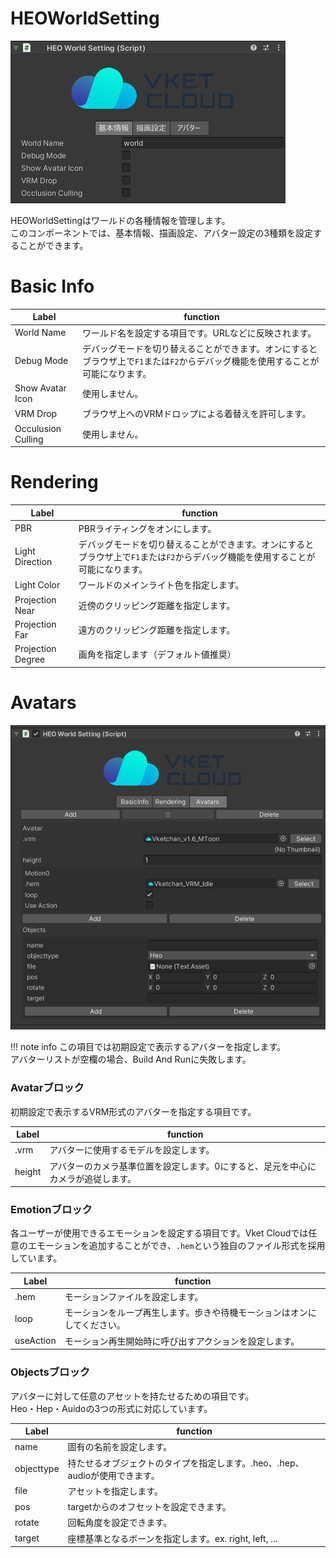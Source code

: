 
# HEOWorldSetting
![HEOWorldSetting](img/HEOWorldSetting.jpg)

HEOWorldSettingはワールドの各種情報を管理します。<br>
このコンポーネントでは、基本情報、描画設定、アバター設定の3種類を設定することができます。

# Basic Info
|  Label |  function  |
| ----   | ---- |
|  World Name |  ワールド名を設定する項目です。URLなどに反映されます。|
|  Debug Mode  |  デバッグモードを切り替えることができます。オンにするとブラウザ上で`F1`または`F2`からデバッグ機能を使用することが可能になります。|
|  Show Avatar Icon  |  使用しません。  |
|  VRM Drop  |  ブラウザ上へのVRMドロップによる着替えを許可します。 |
|  Occulusion Culling  | 使用しません。  |

# Rendering
|  Label |  function  |
| ----   | ---- |
|  PBR |  PBRライティングをオンにします。|
|  Light Direction  |  デバッグモードを切り替えることができます。オンにするとブラウザ上で`F1`または`F2`からデバッグ機能を使用することが可能になります。|
|  Light Color  |  ワールドのメインライト色を指定します。|
|  Projection Near  |  近傍のクリッピング距離を指定します。 |
|  Projection Far  | 遠方のクリッピング距離を指定します。  |
|  Projection Degree  | 画角を指定します（デフォルト値推奨） |

# Avatars
![Avatars](img/Avatars.jpg)

!!! note info 
    この項目では初期設定で表示するアバターを指定します。<br>
    アバターリストが空欄の場合、Build And Runに失敗します。

### Avatarブロック
初期設定で表示するVRM形式のアバターを指定する項目です。

|  Label |  function  |
| ----   | ---- |
|  .vrm | アバターに使用するモデルを設定します。 |
|  height  | アバターのカメラ基準位置を設定します。0にすると、足元を中心にカメラが追従します。 |

### Emotionブロック
各ユーザーが使用できるエモーションを設定する項目です。Vket Cloudでは任意のエモーションを追加することができ、`.hem`という独自のファイル形式を採用しています。

|  Label |  function  |
| ----   | ---- |
| .hem | モーションファイルを設定します。 |
| loop | モーションをループ再生します。歩きや待機モーションはオンにしてください。 |
| useAction | モーション再生開始時に呼び出すアクションを設定します。 |

### Objectsブロック
アバターに対して任意のアセットを持たせるための項目です。<br>
Heo・Hep・Auidoの3つの形式に対応しています。

|  Label |  function  |
| ----   | ---- |
| name | 固有の名前を設定します。 |
| objecttype | 持たせるオブジェクトのタイプを指定します。.heo、.hep、audioが使用できます。 |
| file | アセットを指定します。 |
| pos | targetからのオフセットを設定できます。 |
| rotate | 回転角度を設定できます。 |
| target | 座標基準となるボーンを指定します。ex. right, left, ... |